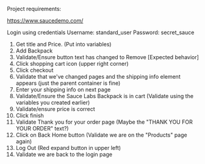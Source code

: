 Project requirements:

https://www.saucedemo.com/

Login using credentials
Username: standard_user
Password: secret_sauce

1. Get title and Price. (Put into variables)
2. Add Backpack
3. Validate/Ensure button text has changed to Remove [Expected behavior]
4. Click shopping cart icon (upper right corner)
5. Click checkout
6. Validate that we've changed pages and the shipping info element appears (just the parent container is fine)
7. Enter your shipping info on next page
8. Validate/Ensure the Sauce Labs Backpack is in cart (Validate using the variables you created earlier)
9. Validate/ensure price is correct
10. Click finish
11. Validate Thank you for your order page (Maybe the "THANK YOU FOR YOUR ORDER" text?)
12. Click on Back Home button (Validate we are on the "Products" page again)
13. Log Out (Red expand button in upper left)
14. Validate we are back to the login page
